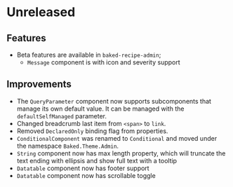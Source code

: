 # Unreleased

## Features

- Beta features are available in `baked-recipe-admin`;
  - `Message` component is with icon and severity support

## Improvements

- The `QueryParameter` component now supports subcomponents that manage its own
  default value. It can be managed with the `defaultSelfManaged` parameter.
- Changed breadcrumb last item from `<span>` to `link`.
- Removed `DeclaredOnly` binding flag from properties.
- `ConditionalComponent` was renamed to `Conditional` and moved under the
  namespace `Baked.Theme.Admin`.
- `String` component now has max length property, which will truncate the 
  text ending with ellipsis and show full text with a tooltip
- `Datatable` component now has footer support
- `Datatable` component now has scrollable toggle
